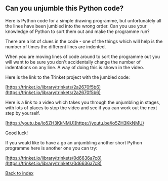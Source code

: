## Can you unjumble this Python code?

Here is Python code for a simple drawing programme, but unfortunately all the lines have been jumbled into the wrong order. Can you use your knowledge of Python to sort them out and make the programme run?

There are a lot of clues in the code - one of the things which will help is the number of times the different lines are indented.

When you are moving lines of code around to sort the programme out you will want to be sure you don't accidentally change the number of indentations on any line. A way of doing this is shown in the video.

Here is the link to the Trinket project with the jumbled code:

[https://trinket.io/library/trinkets/2a2670f5b6](https://trinket.io/library/trinkets/2a2670f5b6)

Here is a link to a video which takes you through the unjumbling in stages, with lots of places to stop the video and see if you can work out the next step by yourself.

[https://youtu.be/lo5ZH3KkNMU](https://youtu.be/lo5ZH3KkNMU)


Good luck!

If you would like to have a go an unjumbling another short Python programme here is another one you can try:

[https://trinket.io/library/trinkets/0d6636a7c8](https://trinket.io/library/trinkets/0d6636a7c8)


[Back to index](README.md)

